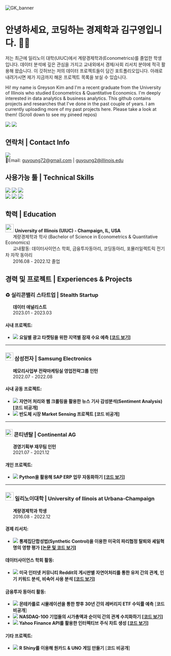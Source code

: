 ![GK_banner](https://user-images.githubusercontent.com/79275984/230888469-839a837d-9a3c-4d7f-9e83-4bc51c058fae.png)

# 안녕하세요, 코딩하는 경제학과 김구영입니다. 🦜🌴
저는 최근에 일리노이 대학(UIUC)에서 계량경제학과(Econometrics)를 졸업한 학생입니다. 데이터 분석에 깊은 관심을 가지고 교내외에서 경제/사회 리서치 분야에 적극 활용해 왔습니다. 이 깃허브는 저의 데이터 프로젝트들이 담긴 포트폴리오입니다. 아래로 내려가시면 제가 지금까지 해온 프로젝트 목록을 보실 수 있습니다.

Hi! my name is Greyson Kim and I'm a recent graduate from the University of Illinois who studied Econometrics & Quantitative Economics. I'm deeply interested in data analytics & business analytics. This github contains projects and researches that I've done in the past couple of years. I am currently uploading more of my past projects here. Please take a look at them! (Scroll down to see my pineed repos)<br>

<img src="https://github-readme-stats-git-masterrstaa-rickstaa.vercel.app/api?username=guyoung72&theme=tokyonight" />

<img src="https://hits.seeyoufarm.com/api/count/incr/badge.svg?url=https%3A%2F%2Fgithub.com%2F{guyoung72}1212%2Fhit-counter" />

## 연락처 | Contact Info
<a href="https://www.linkedin.com/in/greysonkim" target="_blank"><img src="https://img.shields.io/badge/LinkedIn-0077B5?style=for-the-badge&logo=linkedin&logoColor=white"/></a>
  <br>
📧Email: guyoung72@gmail.com | guyoung2@illinois.edu
<br>
## 사용가능 툴 | Technical Skills
<img src="https://img.shields.io/badge/Python-FFD43B?style=for-the-badge&logo=python&logoColor=blue"> <img src="https://img.shields.io/badge/R-276DC3?style=for-the-badge&logo=r&logoColor=white"> <img src="https://img.shields.io/badge/MySQL-005C84?style=for-the-badge&logo=mysql&logoColor=white"> <br>
<img src="https://img.shields.io/badge/Tableau-E97627?style=for-the-badge&logo=Tableau&logoColor=white"> <img src="https://img.shields.io/badge/PowerBI-F2C811?style=for-the-badge&logo=Power%20BI&logoColor=white"> <img src="https://img.shields.io/badge/SAP-0FAAFF?style=for-the-badge&logo=sap&logoColor=white">

## 학력 | Education
<img src="https://user-images.githubusercontent.com/79275984/218247949-2813cf39-a64c-46aa-b0e6-aaea66e52cf4.png" width="26"> **University of Illinois (UIUC) - Champaign, IL, USA**<br>
&nbsp;&nbsp;&nbsp;&nbsp;&nbsp;&nbsp;계량경제학과 학사 (Bachelor of Science in Econometrics & Quantitative Economics)<br>
&nbsp;&nbsp;&nbsp;&nbsp;&nbsp;&nbsp;교내활동: 데이터사이언스 학회, 금융투자동아리, 코딩동아리, 포뮬러일렉트릭 전기차 자작 동아리<br>
&nbsp;&nbsp;&nbsp;&nbsp;&nbsp;&nbsp;2016.08 - 2022.12 졸업<br>

## 경력 및 프로젝트 | Experiences & Projects
### ♻️ 실리콘밸리 스타트업 | Stealth Startup<br>
&nbsp;&nbsp;&nbsp;&nbsp;&nbsp;&nbsp;**데이터 애널리스트**<br>
&nbsp;&nbsp;&nbsp;&nbsp;&nbsp;&nbsp;2023.01 - 2023.03

#### 사내 프로젝트:
- <img src="https://img.shields.io/badge/Python-FFD43B?style=for-the-badge&logo=python&logoColor=blue"> **요일별 광고 타켓팅을 위한 지역별 잠재 수요 예측**
[**[코드 보기]**](https://github.com/guyoung72/Market-cap-and-net-income-correlation)

---

### <img src="https://user-images.githubusercontent.com/79275984/218220827-41269060-d467-4eec-93f9-a15a5461a2e6.png" width="25"> 삼성전자 | Samsung Electronics<br>
&nbsp;&nbsp;&nbsp;&nbsp;&nbsp;&nbsp;**메모리사업부 전략마케팅실 영업전략그룹 인턴**<br>
&nbsp;&nbsp;&nbsp;&nbsp;&nbsp;&nbsp;2022.07 - 2022.08

#### 사내 공동 프로젝트:
- <img src="https://img.shields.io/badge/Python-FFD43B?style=for-the-badge&logo=python&logoColor=blue"> **자연어 처리와 웹 크롤링을 활용한 뉴스 기사 감성분석(Sentiment Analysis)**
**[코드 비공개]**
- <img src="https://img.shields.io/badge/Python-FFD43B?style=for-the-badge&logo=python&logoColor=blue"> **반도체 시장 Market Sensing 프로젝트**
**[코드 비공개]**
---

### <img src="https://user-images.githubusercontent.com/79275984/218221656-6282a15e-7f25-46e7-9aa7-83e9cefc7b68.png" width="23"> 콘티넨탈 | Continental AG<br>
&nbsp;&nbsp;&nbsp;&nbsp;&nbsp;&nbsp;**경영기획부 재무팀 인턴**<br>
&nbsp;&nbsp;&nbsp;&nbsp;&nbsp;&nbsp;2021.07 - 2021.12<br>

#### 개인 프로젝트:
- <img src="https://img.shields.io/badge/Python-FFD43B?style=for-the-badge&logo=python&logoColor=blue"> **Python을 활용해 SAP ERP 업무 자동화하기**
[**[코드 보기]**](https://github.com/guyoung72/SAP-Task-Automation-using-Python)

---

### <img src="https://user-images.githubusercontent.com/79275984/218247949-2813cf39-a64c-46aa-b0e6-aaea66e52cf4.png" width="26"> 일리노이대학 | University of Ilinois at Urbana-Champaign<br>
&nbsp;&nbsp;&nbsp;&nbsp;&nbsp;&nbsp;**계량경제학과 학생**<br>
&nbsp;&nbsp;&nbsp;&nbsp;&nbsp;&nbsp;2016.08 - 2022.12<br>
#### **경제 리서치:**
- <img src="https://img.shields.io/badge/R-276DC3?style=for-the-badge&logo=r&logoColor=white"> **통제집단합성법(Synthetic Control)을 이용한 미국의 파리협정 탈퇴와 셰일혁명의 영향 평가** [**[논문 및 코드 보기]**](https://github.com/guyoung72/Impact-Assessment-of-US-Withdrawl-from-Paris-Agreement)

#### 데이터사이언스 학회 활동:
- <img src="https://img.shields.io/badge/Python-FFD43B?style=for-the-badge&logo=python&logoColor=blue"> **미국 인터넷 커뮤니티 Reddit의 게시판별 자연어처리를 통한 유저 간의 관계, 인기 키워드 분석, 비속어 사용 분석**
[**[코드 보기]**](https://github.com/guyoung72/Political-Sentiment-Analysis_Reddit)

#### 금융투자 동아리 활동:
- <img src="https://img.shields.io/badge/Python-FFD43B?style=for-the-badge&logo=python&logoColor=blue"> **몬테카를로 시뮬레이션을 통한 향후 30년 간의 레버리지 ETF 수익률 예측** [**코드 비공개**]
- <img src="https://img.shields.io/badge/Python-FFD43B?style=for-the-badge&logo=python&logoColor=blue"> **NASDAQ-100 기업들의 시가총액과 순이익 간의 관계 수치화하기**
[**[코드 보기]**](https://github.com/guyoung72/Market-cap-and-net-income-correlation)
- <img src="https://img.shields.io/badge/Python-FFD43B?style=for-the-badge&logo=python&logoColor=blue"> **Yahoo Finance API를 활용한 인터렉티브 주식 차트 생성**
[**[코드 보기]**](https://github.com/guyoung72/Stock-Interactive-Visualizer)

#### 기타 프로젝트:
- <img src="https://img.shields.io/badge/R-276DC3?style=for-the-badge&logo=r&logoColor=white"> **R Shiny를 이용해 원카드 & UNO 게임 만들기** [**코드 비공개**]
